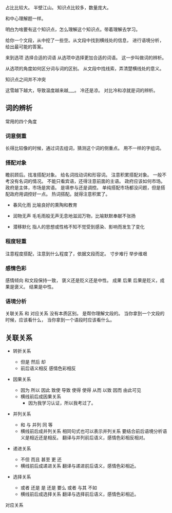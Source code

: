 占比比较大。 半壁江山。 知识点比较多，数量庞大。 

和中心理解题一样。

明白为啥要有这个知识点，怎么理解这个知识点。带着理解去学习。


给你一个文段，从中挖了一些空。从文段中找到横线处的信息， 进行语境分析， 给出最可能的答案。

来到选项 选择合适的词语 从选项中选择更加合适的词语。 这一步叫做词的辨析。

从选项的角度如何区分词与词的区别。 从文段中找线索，弄清楚横线处的意义。

知识点之间并不冲突

这雪越下越大，导致温度越来越___。 冷还是凉。 对比冷和凉就是词的辨析。

## 词的辨析

常用的四个角度

###  词意侧重

长得比较像的时候，通过词去组词，猜测这个词的侧重点。
用不一样的字组词。

###  搭配对象

瞻前顾后。找准搭配对象。
给名词找动词和形容词。 注意积累搭配对象。 一般不考没有名词的情况。
不能只看宾语，还得注意前面的主语。 政府应该如何市场。 政府是主体，市场是宾语。
是填参与还是调控。 单纯搭配市场都没问题，但是搭配政府用调控好一点。
热词搭配。就得注意积累了。

-  春风化雨 比喻良好的熏陶和教育

-  润物无声 毛毛雨般无声无息地滋润万物，比喻默默奉献不张扬
-  潜移默化 指人的思想或性格不知不觉受到感染、影响而发生了变化

###  程度轻重

注意程度搭配，注意到什么程度了，依据文段而定。
寸步难行 举步维艰

### 感情色彩

感情倾向
和文段保持一致， 褒义还是贬义还是中性。
成果 后果 后果是贬义，成果是褒义。 结果是中性。

### 语境分析

 关联关系 和 对应关系 没有本质区别。 是帮你理解文段的。
 当你拿到一个文段的时候，应该看什么， 当你拿到一个语段时应该看什么。

## 关联关系

- 转折关系
  - 但是 然后 却
  - 前后语义相反 感情色彩相反

- 因果关系
  - 因为 所以 因此 致使 导致 使得 使得 从而 以致 因而 由此可见
  - 横线前后成因果关系
    - 因为我学习认证，所以我考过了。

- 并列关系
  - 和 与 并列 同 等
  - 横线前后成并列关系 相同句式也可以表示并列关系 要结合前后语境分析语义是相近还是相反。
    翻译与并列前后语义，感情色彩相反相对。

- 递进关系
  - 不但 而且 甚至 更 还
  - 横线前后成递进关系
    翻译与递进前后语义，感情色彩相近。

- 选择关系
  - 或者 还是 是 还是 要么 或者 与其 不如
  - 横线前后成选择关系
    翻译与选择前后语义，感情色彩相近。


对应关系